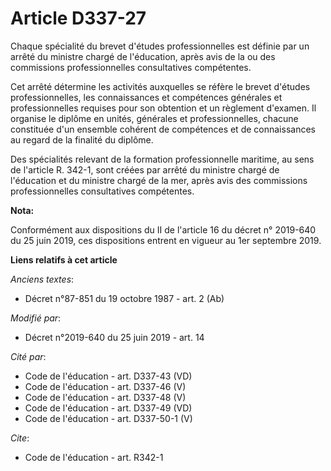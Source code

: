 # Article D337-27

Chaque spécialité du brevet d'études professionnelles est définie par un arrêté du ministre chargé de l'éducation, après avis
de la ou des commissions professionnelles consultatives compétentes.

Cet arrêté détermine les activités auxquelles se réfère le brevet d'études professionnelles, les connaissances et compétences
générales et professionnelles requises pour son obtention et un règlement d'examen. Il organise le diplôme en unités,
générales et professionnelles, chacune constituée d'un ensemble cohérent de compétences et de connaissances au regard de la
finalité du diplôme.

Des spécialités relevant de la formation professionnelle maritime, au sens de l'article R. 342-1, sont créées par arrêté du
ministre chargé de l'éducation et du ministre chargé de la mer, après avis des commissions professionnelles consultatives
compétentes.

**Nota:**

Conformément aux dispositions du II de l'article 16 du décret n° 2019-640 du 25 juin 2019, ces dispositions entrent en
vigueur au 1er septembre 2019.

**Liens relatifs à cet article**

_Anciens textes_:

  - Décret n°87-851 du 19 octobre 1987 - art. 2 (Ab)

_Modifié par_:

  - Décret n°2019-640 du 25 juin 2019 - art. 14

_Cité par_:

  - Code de l'éducation - art. D337-43 (VD)
  - Code de l'éducation - art. D337-46 (V)
  - Code de l'éducation - art. D337-48 (V)
  - Code de l'éducation - art. D337-49 (VD)
  - Code de l'éducation - art. D337-50-1 (V)

_Cite_:

  - Code de l'éducation - art. R342-1
